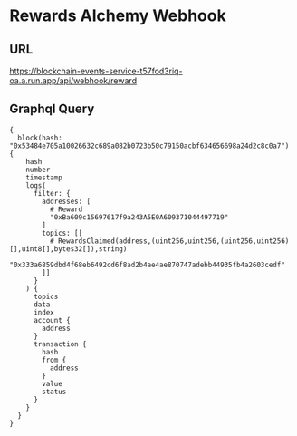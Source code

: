 # Rewards Alchemy Webhook

## URL

https://blockchain-events-service-t57fod3riq-oa.a.run.app/api/webhook/reward

## Graphql Query

```
{
  block(hash: "0x53484e705a10026632c689a082b0723b50c79150acbf634656698a24d2c8c0a7") {
    hash
    number
    timestamp
    logs(
      filter: {
        addresses: [
          # Reward
          "0xBa609c15697617f9a243A5E0A609371044497719"
        ]
        topics: [[
          # RewardsClaimed(address,(uint256,uint256,(uint256,uint256)[],uint8[],bytes32[]),string)
          "0x333a6859dbd4f68eb6492cd6f8ad2b4ae4ae870747adebb44935fb4a2603cedf"
        ]]
      }
    ) {
      topics
      data
      index
      account {
        address
      }
      transaction {
        hash
        from {
          address
        }
        value
        status
      }
    }
  }
}
```
